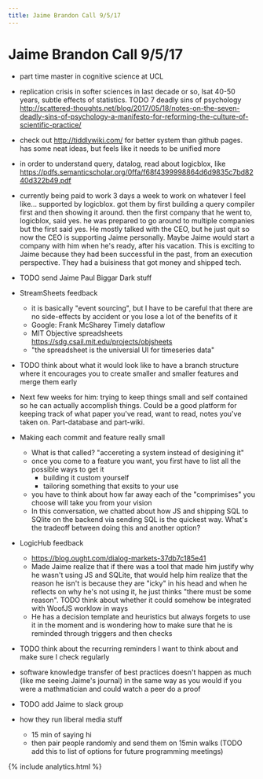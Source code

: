 ```yaml
---
title: Jaime Brandon Call 9/5/17
---
```


# Jaime Brandon Call 9/5/17


* part time master in cognitive science at UCL


* replication crisis in softer sciences in last decade or so, lsat 40-50 years, subtle effects of statistics. TODO 7 deadly sins of psychology http://scattered-thoughts.net/blog/2017/05/18/notes-on-the-seven-deadly-sins-of-psychology-a-manifesto-for-reforming-the-culture-of-scientific-practice/


* check out http://tiddlywiki.com/ for better system than github pages. has some neat ideas, but feels like it needs to be unified more


* in order to understand query, datalog, read about logicblox, like https://pdfs.semanticscholar.org/0ffa/f68f4399998864d6d9835c7bd8240d322b49.pdf


* currently being paid to work 3 days a week to work on whatever I feel like... supported by logicblox. got them by first building a query compiler first and then showing it around. then the first company that he went to, logicblox, said yes. he was prepared to go around to multiple companies but the first said yes. He mostly talked with the CEO, but he just quit so now the CEO is supporting Jaime personally. Maybe Jaime would start a company with him when he's ready, after his vacation. This is exciting to Jaime because they had been successful in the past, from an execution perspective. They had a buisiness that got money and shipped tech.


* TODO send Jaime Paul Biggar Dark stuff


* StreamSheets feedback
  * it is basically "event sourcing", but I have to be careful that there are no side-effects by accident or you lose a lot of the benefits of it
  * Google: Frank McSharey Timely dataflow 
  * MIT Objective spreadsheets https://sdg.csail.mit.edu/projects/objsheets
  * "the spreadsheet is the universial UI for timeseries data"


* TODO think about what it would look like to have a branch structure where it encourages you to create smaller and smaller features and merge them early


* Next few weeks for him: trying to keep things small and self contained so he can actually accomplish things. Could be a good platform for keeping track of what paper you've read, want to read, notes you've taken on. Part-database and part-wiki.


* Making each commit and feature really small
  * What is that called? "accereting a system instead of desigining it" 
  * once you come to a feature you want, you first have to list all the possible ways to get it
    * building it custom yourself
    * tailoring something that exsits to your use
  * you have to think about how far away each of the "comprimises" you choose will take you from your vision
  * In this conversation, we chatted about how JS and shipping SQL to SQlite on the backend via sending SQL is the quickest way. What's the tradeoff between doing this and another option?


* LogicHub feedback
  * https://blog.ought.com/dialog-markets-37db7c185e41
  * Made Jaime realize that if there was a tool that made him justify why he wasn't using JS and SQLite, that would help him realize that the reason he isn't is because they are "icky" in his head and when he reflects on why he's not using it, he just thinks "there must be some reason". TODO think about whether it could somehow be integrated with WoofJS worklow in ways
  * He has a decision template and heuristics but always forgets to use it in the moment and is wondering how to make sure that he is reminded through triggers and then checks


* TODO think about the recurring reminders I want to think about and make sure I check regularly

* software knowledge transfer of best practices doesn't happen as much (like me seeing Jaime's journal) in the same way as you would if you were a mathmatician and could watch a peer do a proof

* TODO add Jaime to slack group 

* how they run liberal media stuff
  * 15 min of saying hi
  * then pair people randomly and send them on 15min walks (TODO add this to list of options for future programming meetings)

{% include analytics.html %}
